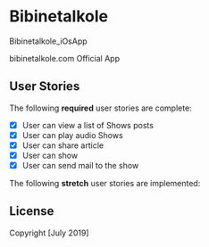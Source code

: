 # Bibinetalkole

Bibinetalkole_iOsApp

bibinetalkole.com Official App


## User Stories

The following **required** user stories are complete:
- [X] User can view a list of Shows posts
- [X] User can play audio Shows
- [X] User can share article
- [X] User can show
- [X] User can send mail to the show

The following **stretch** user stories are implemented:


## License

Copyright [July 2019] 
